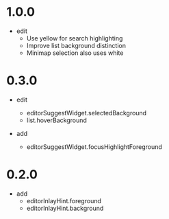 # 1.0.0

- edit
  - Use yellow for search highlighting
  - Improve list background distinction
  - Minimap selection also uses white

# 0.3.0

- edit
  - editorSuggestWidget.selectedBackground
  - list.hoverBackground

- add
  - editorSuggestWidget.focusHighlightForeground

# 0.2.0

- add
  - editorInlayHint.foreground
  - editorInlayHint.background
